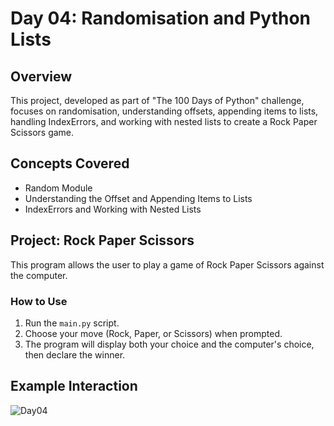 # Day 04: Randomisation and Python Lists

## Overview
This project, developed as part of "The 100 Days of Python" challenge, focuses on randomisation, understanding offsets, appending items to lists, handling IndexErrors, and working with nested lists to create a Rock Paper Scissors game.

## Concepts Covered
- Random Module
- Understanding the Offset and Appending Items to Lists
- IndexErrors and Working with Nested Lists

## Project: Rock Paper Scissors
This program allows the user to play a game of Rock Paper Scissors against the computer.

### How to Use
1. Run the `main.py` script.
2. Choose your move (Rock, Paper, or Scissors) when prompted.
3. The program will display both your choice and the computer's choice, then declare the winner.

## Example Interaction

![Day04](https://github.com/user-attachments/assets/25ea84ec-cb6f-442f-8c39-7af2729fb971)

